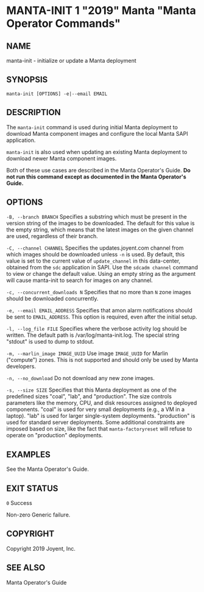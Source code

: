 # MANTA-INIT 1 "2019" Manta "Manta Operator Commands"

## NAME

manta-init - initialize or update a Manta deployment


## SYNOPSIS

`manta-init [OPTIONS] -e|--email EMAIL`


## DESCRIPTION

The `manta-init` command is used during initial Manta deployment to download
Manta component images and configure the local Manta SAPI application.

`manta-init` is also used when updating an existing Manta deployment to download
newer Manta component images.

Both of these use cases are described in the Manta Operator's Guide.  **Do not
run this command except as documented in the Manta Operator's Guide.**


## OPTIONS

`-B, --branch BRANCH`
  Specifies a substring which must be present in the version string of the
  images to be downloaded. The default for this value is the empty string,
  which means that the latest images on the given channel are used, regardless
  of their branch.

`-C, --channel CHANNEL`
  Specifies the updates.joyent.com channel from which images should be
  downloaded unless `-n` is used. By default, this value is set to the current
  value of `update_channel` in this data-center, obtained from the `sdc`
  application in SAPI. Use the `sdcadm channel` command to view or change
  the default value. Using an empty string as the argument will cause
  manta-init to search for images on any channel.

`-c, --concurrent_downloads N`
  Specifies that no more than `N` zone images should be downloaded
  concurrently.

`-e, --email EMAIL_ADDRESS`
  Specifies that amon alarm notifications should be sent to `EMAIL_ADDRESS`.
  This option is required, even after the initial setup.

`-l, --log_file FILE`
  Specifies where the verbose activity log should be written.  The default path
  is /var/log/manta-init.log.  The special string "stdout" is used to dump to
  stdout.

`-m, --marlin_image IMAGE_UUID`
  Use image `IMAGE_UUID` for Marlin ("compute") zones.  This is not supported
  and should only be used by Manta developers.

`-n, --no_download`
  Do not download any new zone images.

`-s, --size SIZE`
  Specifies that this Manta deployment as one of the predefined sizes "coal",
  "lab", and "production".  The size controls parameters like the memory, CPU,
  and disk resources assigned to deployed components.  "coal" is used for very
  small deployments (e.g., a VM in a laptop).  "lab" is used for larger
  single-system deployments.  "production" is used for standard server
  deployments.  Some additional constraints are imposed based on size, like the
  fact that `manta-factoryreset` will refuse to operate on "production"
  deployments.


## EXAMPLES

See the Manta Operator's Guide.


## EXIT STATUS

`0`
  Success

Non-zero
  Generic failure.


## COPYRIGHT

Copyright 2019 Joyent, Inc.

## SEE ALSO

Manta Operator's Guide
